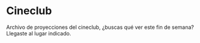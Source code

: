 # Cineclub

Archivo de proyecciones del cineclub, ¿buscas qué ver este fin de semana? Llegaste al lugar indicado.


